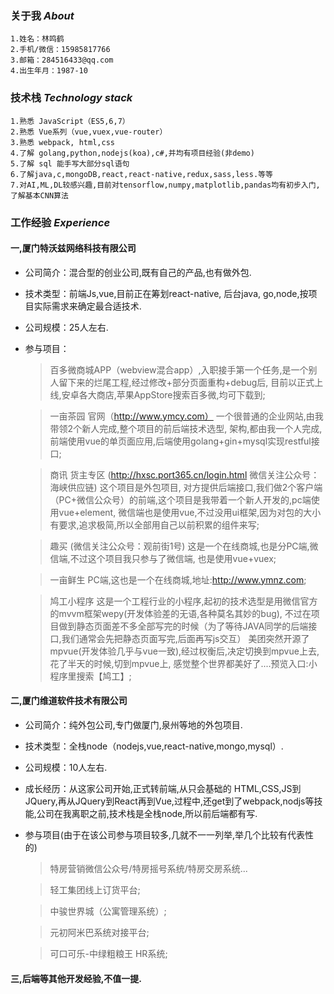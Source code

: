 ### **关于我**  *About*
    1.姓名：林鸣鹤
    2.手机/微信：15985817766
    3.邮箱：284516433@qq.com
    4.出生年月：1987-10 

### **技术栈**  *Technology stack*
    1.熟悉 JavaScript（ES5,6,7）
    2.熟悉 Vue系列（vue,vuex,vue-router）
    3.熟悉 webpack, html,css
    4.了解 golang,python,nodejs(koa),c#,并均有项目经验(非demo)
    5.了解 sql 能手写大部分sql语句
    6.了解java,c,mongoDB,react,react-native,redux,sass,less.等等
    7.对AI,ML,DL较感兴趣,目前对tensorflow,numpy,matplotlib,pandas均有初步入门,了解基本CNN算法
  
### **工作经验**  *Experience*  

#### 一,厦门特沃兹网络科技有限公司
* 公司简介：混合型的创业公司,既有自己的产品,也有做外包.
* 技术类型：前端Js,vue,目前正在筹划react-native, 后台java, go,node,按项目实际需求来确定最合适技术.
* 公司规模：25人左右.
* 参与项目：

    > 百多微商城APP（webview混合app）,入职接手第一个任务,是一个别人留下来的烂尾工程,经过修改+部分页面重构+debug后,
    目前以正式上线,安卓各大商店,苹果AppStore搜索百多微,均可下载到;

    > 一亩茶园 官网（http://www.ymcy.com） 一个很普通的企业网站,由我带领2个新人完成,整个项目的前后端技术选型,
    架构,都由我一个人完成,前端使用vue的单页面应用,后端使用golang+gin+mysql实现restful接口;

    > 商讯 货主专区 (http://hxsc.port365.cn/login.html 微信关注公众号：海峡供应链) 这个项目是外包项目,
    对方提供后端接口,我们做2个客户端（PC+微信公众号）的前端,这个项目是我带着一个新人开发的,pc端使用vue+element,
    微信端也是使用vue,不过没用ui框架,因为对包的大小有要求,追求极简,所以全部用自己以前积累的组件来写;

    > 趣买 (微信关注公众号：观前街1号) 这是一个在线商城,也是分PC端,微信端,不过这个项目我只参与了微信端,
    也是使用vue+vuex;

    > 一亩鲜生 PC端,这也是一个在线商城,地址:http://www.ymnz.com;

    > 鸠工小程序 这是一个工程行业的小程序,起初的技术选型是用微信官方的mvvm框架wepy(开发体验差的无语,各种莫名其妙的bug),
    不过在项目做到静态页面差不多全部写完的时候（为了等待JAVA同学的后端接口,我们通常会先把静态页面写完,后面再写js交互）
    美团突然开源了mpvue(开发体验几乎与vue一致),经过权衡后,决定切换到mpvue上去,花了半天的时候,切到mpvue上,
    感觉整个世界都美好了....预览入口:小程序里搜索【鸠工】;

  
#### 二,厦门维道软件技术有限公司
* 公司简介：纯外包公司,专门做厦门,泉州等地的外包项目.
* 技术类型：全栈node（nodejs,vue,react-native,mongo,mysql）.
* 公司规模：10人左右.
* 成长经历：从这家公司开始,正式转前端,从只会基础的 HTML,CSS,JS到JQuery,再从JQuery到React再到Vue,过程中,还get到了webpack,nodjs等技能,公司在我离职之前,技术栈是全栈node,所以前后端都有写.
* 参与项目(由于在该公司参与项目较多,几就不一一列举,举几个比较有代表性的)
    >  特房营销微信公众号/特房摇号系统/特房交房系统...
    
    >  轻工集团线上订货平台;
    
    >  中骏世界城（公寓管理系统）;
    
    >  元初阿米巴系统对接平台;
    
    >  可口可乐-中绿粗粮王 HR系统;
  
#### 三,后端等其他开发经验,不值一提.
